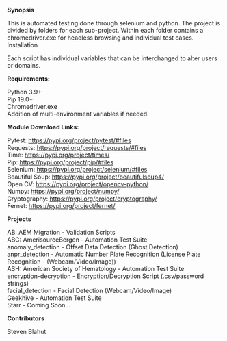 <b>Synopsis</b>

This is automated testing done through selenium and python. The project is divided by folders for each sub-project. Within each folder contains a chromedriver.exe for headless browsing and individual test cases.
Installation

Each script has individual variables that can be interchanged to alter users or domains.

<b>Requirements:</b>

Python 3.9+<br>
Pip 19.0+<br>
Chromedriver.exe<br>
Addition of multi-environment variables if needed.<br>

<b>Module Download Links:</b>

Pytest: https://pypi.org/project/pytest/#files<br>
Requests: https://pypi.org/project/requests/#files<br>
Time: https://pypi.org/project/times/<br>
Pip: https://pypi.org/project/pip/#files<br>
Selenium: https://pypi.org/project/selenium/#files<br>
Beautiful Soup: https://pypi.org/project/beautifulsoup4/<br>
Open CV: https://pypi.org/project/opencv-python/<br>
Numpy: https://pypi.org/project/numpy/<br>
Cryptography: https://pypi.org/project/cryptography/<br>
Fernet: https://pypi.org/project/fernet/<br>

<b>Projects</b>

AB: AEM Migration - Validation Scripts<br>
ABC: AmerisourceBergen - Automation Test Suite<br>
anomaly_detection - Offset Data Detection (Ghost Detection)<br>
anpr_detection - Automatic Number Plate Recognition (License Plate Recognition - (Webcam/Video/Image))<br>
ASH: American Society of Hematology - Automation Test Suite<br>
encryption-decryption - Encryption/Decryption Script (.csv/password strings)<br>
facial_detection - Facial Detection (Webcam/Video/Image)<br>
Geekhive - Automation Test Suite<br>
Starr - Coming Soon...<br>

<b>Contributors</b>

Steven Blahut

